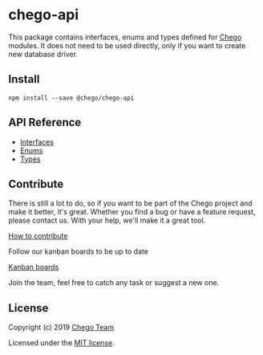 # chego-api

This package contains interfaces, enums and types defined for [Chego](https://github.com/orgs/chegojs) modules. It does not need to be used directly, only if you want to create new database driver.

## Install
```
npm install --save @chego/chego-api
```
## API Reference
* [Interfaces](https://github.com/chegojs/chego-api/blob/master/src/interfaces.ts)
* [Enums](https://github.com/chegojs/chego-api/blob/master/src/enums.ts)
* [Types](https://github.com/chegojs/chego-api/blob/master/src/types.ts)



## Contribute
There is still a lot to do, so if you want to be part of the Chego project and make it better, it's great.
Whether you find a bug or have a feature request, please contact us. With your help, we'll make it a great tool.

[How to contribute](https://github.com/orgs/chegojs/chego/CONTRIBUTING.md)

Follow our kanban boards to be up to date

[Kanban boards](https://github.com/chegojs/chego/blob/master/TODO.md)

Join the team, feel free to catch any task or suggest a new one.

## License

Copyright (c) 2019 [Chego Team](https://github.com/orgs/chegojs/people)

Licensed under the [MIT license](LICENSE).
